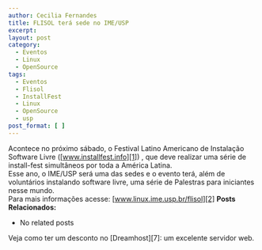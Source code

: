 ```yaml
---
author: Cecilia Fernandes
title: FLISOL terá sede no IME/USP
excerpt:
layout: post
category:
  - Eventos
  - Linux
  - OpenSource
tags:
  - Eventos
  - Flisol
  - InstallFest
  - Linux
  - OpenSource
  - usp
post_format: [ ]
---
```

Acontece no próximo sábado, o Festival Latino Americano de Instalação Software Livre ([www.installfest.info][1]) , que deve realizar uma série de install-fest simultâneos por toda a América Latina.  
Esse ano, o IME/USP será uma das sedes e o evento terá, além de voluntários instalando software livre, uma série de Palestras para iniciantes nesse mundo.  
Para mais informações acesse: [www.linux.ime.usp.br/flisol][2] 
**Posts Relacionados:** 
*   No related posts










Veja como ter um desconto no [Dreamhost][7]: um excelente servidor web.

 [1]: http://www.installfest.info/
 [2]: http://www.linux.ime.usp.br/flisol





